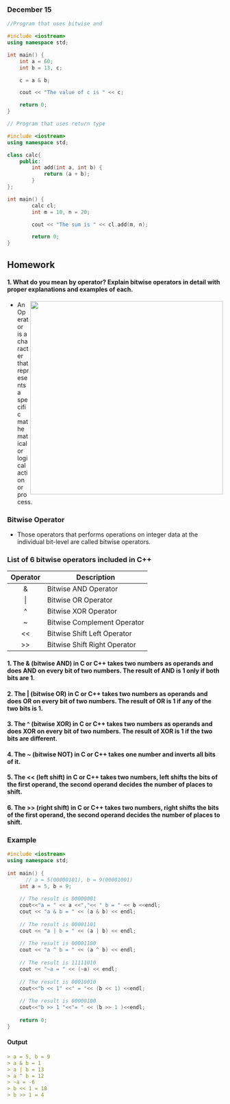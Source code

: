 ### December 15

```cpp
//Program that uses bitwise and

#include <iostream>
using namespace std;

int main() {
	int a = 60;
	int b = 13, c;

	c = a & b;

	cout << "The value of c is " << c;

	return 0;
}
```

```cpp
// Program that uses return type

#include <iostream>
using namespace std;

class calc{
	public:
		int add(int a, int b) {
			return (a + b);
		}
};

int main() {
		calc cl;
		int m = 10, n = 20;

		cout << "The sum is " << cl.add(m, n);

		return 0;
}
```

## Homework

#### 1. What do you mean by operator? Explain bitwise operators in detail with proper explanations and examples of each.
<img style="width: 450px; height: auto;" align="right" src="https://media.geeksforgeeks.org/wp-content/cdn-uploads/Operators-In-C.png" />

* An Operator is a character that represents a specific mathematical or logical action or process.

### Bitwise Operator


* Those operators that performs operations on integer data at the individual bit-level are called bitwise operators.

### List of 6 bitwise operators included in C++

|Operator|Description|
|:-:|---|
|&|Bitwise AND Operator|
|&#124;|Bitwise OR Operator|
|^|Bitwise XOR Operator|
|~|	Bitwise Complement Operator|
|<<|Bitwise Shift Left Operator|
|>>|Bitwise Shift Right Operator|

#### 1. The & (bitwise AND) in C or C++ takes two numbers as operands and does AND on every bit of two numbers. The result of AND is 1 only if both bits are 1.  
#### 2. The | (bitwise OR) in C or C++ takes two numbers as operands and does OR on every bit of two numbers. The result of OR is 1 if any of the two bits is 1. 
#### 3. The ^ (bitwise XOR) in C or C++ takes two numbers as operands and does XOR on every bit of two numbers. The result of XOR is 1 if the two bits are different. 
#### 4. The ~ (bitwise NOT) in C or C++ takes one number and inverts all bits of it. 
#### 5. The << (left shift) in C or C++ takes two numbers, left shifts the bits of the first operand, the second operand decides the number of places to shift. 
#### 6. The >> (right shift) in C or C++ takes two numbers, right shifts the bits of the first operand, the second operand decides the number of places to shift. 

### Example

```cpp
#include <iostream>
using namespace std;
 
int main() {
      // a = 5(00000101), b = 9(00001001)
    int a = 5, b = 9;
 
    // The result is 00000001
    cout<<"a = " << a <<","<< " b = " << b <<endl;
    cout << "a & b = " << (a & b) << endl;
 
    // The result is 00001101
    cout << "a | b = " << (a | b) << endl;
 
    // The result is 00001100
    cout << "a ^ b = " << (a ^ b) << endl;
 
    // The result is 11111010
    cout << "~a = " << (~a) << endl;
 
    // The result is 00010010
    cout<<"b << 1" <<" = "<< (b << 1) <<endl;
 
    // The result is 00000100
    cout<<"b >> 1 "<<"= " << (b >> 1 )<<endl;
 
    return 0;
}
```

#### Output

```md
> a = 5, b = 9
> a & b = 1
> a | b = 13
> a ^ b = 12
> ~a = -6
> b << 1 = 18
> b >> 1 = 4
```